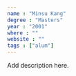 ```yaml
---
name : "Minsu Kang"
degree : "Masters"
year : "2001"
where : ""
website : ""
tags : ["alum"]
---
```

Add description here.

